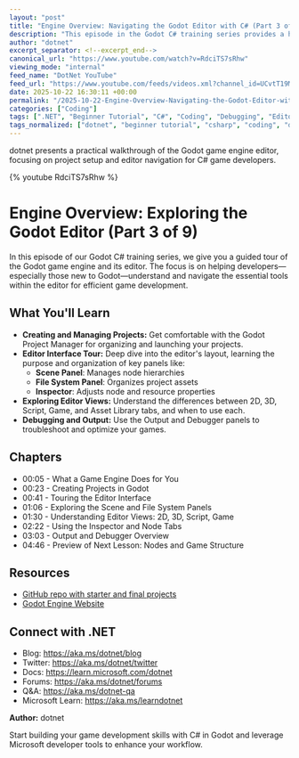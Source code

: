 ```yaml
---
layout: "post"
title: "Engine Overview: Navigating the Godot Editor with C# (Part 3 of 9)"
description: "This episode in the Godot C# training series provides a hands-on overview of the Godot game engine and editor. The content guides viewers through project creation and management, the Godot editor's main panels (Scene, File System, Inspector), and workspace views (2D, 3D, Script, Game, Asset Library). It aims to give developers foundational knowledge for efficient game development using C# in Godot, leveraging resources from the Microsoft developer ecosystem and integrating coding with Visual Studio Code."
author: "dotnet"
excerpt_separator: <!--excerpt_end-->
canonical_url: "https://www.youtube.com/watch?v=RdciTS7sRhw"
viewing_mode: "internal"
feed_name: "DotNet YouTube"
feed_url: "https://www.youtube.com/feeds/videos.xml?channel_id=UCvtT19MZW8dq5Wwfu6B0oxw"
date: 2025-10-22 16:30:11 +00:00
permalink: "/2025-10-22-Engine-Overview-Navigating-the-Godot-Editor-with-C-Part-3-of-9.html"
categories: ["Coding"]
tags: [".NET", "Beginner Tutorial", "C#", "Coding", "Debugging", "Editor Views", "File System", "Game Development", "Godot", "Godot Editor", "Godot Project Manager", "Inspector", "Microsoft Developer", "Scene Panel", "Videos", "VS Code"]
tags_normalized: ["dotnet", "beginner tutorial", "csharp", "coding", "debugging", "editor views", "file system", "game development", "godot", "godot editor", "godot project manager", "inspector", "microsoft developer", "scene panel", "videos", "vs code"]
---
```


dotnet presents a practical walkthrough of the Godot game engine editor, focusing on project setup and editor navigation for C# game developers.<!--excerpt_end-->

{% youtube RdciTS7sRhw %}

# Engine Overview: Exploring the Godot Editor (Part 3 of 9)

In this episode of our Godot C# training series, we give you a guided tour of the Godot game engine and its editor. The focus is on helping developers—especially those new to Godot—understand and navigate the essential tools within the editor for efficient game development.

## What You'll Learn

- **Creating and Managing Projects:** Get comfortable with the Godot Project Manager for organizing and launching your projects.
- **Editor Interface Tour:** Deep dive into the editor's layout, learning the purpose and organization of key panels like:
  - **Scene Panel**: Manages node hierarchies
  - **File System Panel**: Organizes project assets
  - **Inspector**: Adjusts node and resource properties
- **Exploring Editor Views:** Understand the differences between 2D, 3D, Script, Game, and Asset Library tabs, and when to use each.
- **Debugging and Output:** Use the Output and Debugger panels to troubleshoot and optimize your games.

## Chapters

- 00:05 - What a Game Engine Does for You
- 00:23 - Creating Projects in Godot
- 00:41 - Touring the Editor Interface
- 01:06 - Exploring the Scene and File System Panels
- 01:30 - Understanding Editor Views: 2D, 3D, Script, Game
- 02:22 - Using the Inspector and Node Tabs
- 03:03 - Output and Debugger Overview
- 04:46 - Preview of Next Lesson: Nodes and Game Structure

## Resources

- [GitHub repo with starter and final projects](https://github.com/microsoft/godot-csharp-essentials)
- [Godot Engine Website](https://godotengine.org/)

## Connect with .NET

- Blog: https://aka.ms/dotnet/blog
- Twitter: https://aka.ms/dotnet/twitter
- Docs: https://learn.microsoft.com/dotnet
- Forums: https://aka.ms/dotnet/forums
- Q&A: https://aka.ms/dotnet-qa
- Microsoft Learn: https://aka.ms/learndotnet

**Author:** dotnet

Start building your game development skills with C# in Godot and leverage Microsoft developer tools to enhance your workflow.
